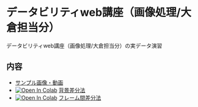 # データビリティweb講座（画像処理/大倉担当分）
データビリティweb講座（画像処理/大倉担当分）の実データ演習

## 内容
- [サンプル画像・動画](https://drive.google.com/drive/folders/1vRglA8dPsKaqYOO066_IfzJtj18G045p?usp=sharing)
- [![Open In Colab](https://colab.research.google.com/assets/colab-badge.svg)](https://colab.research.google.com/github/fumio125/datability_web/blob/master/01_bg_subtraction.ipynb) [背景差分法](01_bg_subtraction.ipynb)
- [![Open In Colab](https://colab.research.google.com/assets/colab-badge.svg)](https://colab.research.google.com/github/fumio125/datability_web/blob/master/02_frame_subtraction.ipynb) [フレーム間差分法](02_frame_subtraction.ipynb)

